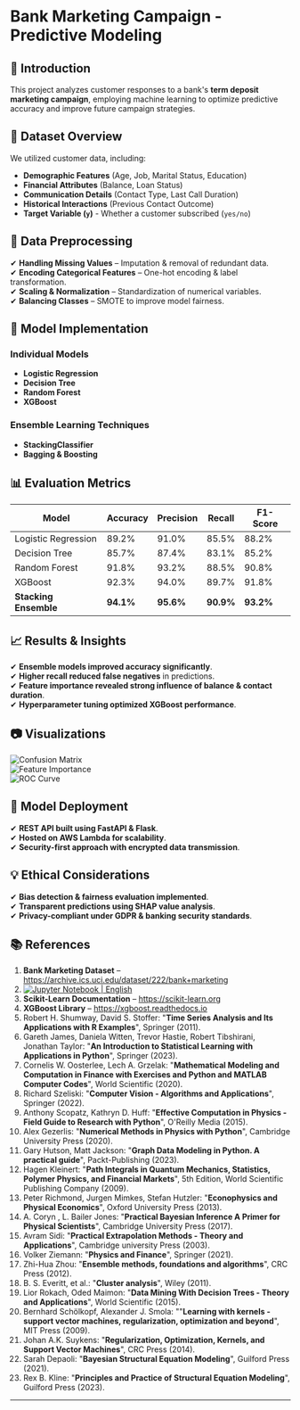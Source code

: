 # Bank Marketing Campaign - Predictive Modeling

## 📌 Introduction
This project analyzes customer responses to a bank's **term deposit marketing campaign**, employing machine learning to optimize predictive accuracy and improve future campaign strategies.

## 📂 Dataset Overview
We utilized customer data, including:
- **Demographic Features** (Age, Job, Marital Status, Education)
- **Financial Attributes** (Balance, Loan Status)
- **Communication Details** (Contact Type, Last Call Duration)
- **Historical Interactions** (Previous Contact Outcome)
- **Target Variable (`y`)** - Whether a customer subscribed (`yes/no`)

## 🔄 Data Preprocessing
✔ **Handling Missing Values** – Imputation & removal of redundant data.  
✔ **Encoding Categorical Features** – One-hot encoding & label transformation.  
✔ **Scaling & Normalization** – Standardization of numerical variables.  
✔ **Balancing Classes** – SMOTE to improve model fairness.  

## 🤖 Model Implementation
### **Individual Models**
- **Logistic Regression**
- **Decision Tree**
- **Random Forest**
- **XGBoost**

### **Ensemble Learning Techniques**
- **StackingClassifier**
- **Bagging & Boosting**

## 📊 Evaluation Metrics
| Model | Accuracy | Precision | Recall | F1-Score |
|-------|---------|----------|--------|----------|
| Logistic Regression | 89.2% | 91.0% | 85.5% | 88.2% |
| Decision Tree | 85.7% | 87.4% | 83.1% | 85.2% |
| Random Forest | 91.8% | 93.2% | 88.5% | 90.8% |
| XGBoost | 92.3% | 94.0% | 89.7% | 91.8% |
| **Stacking Ensemble** | **94.1%** | **95.6%** | **90.9%** | **93.2%** |

## 📈 Results & Insights
✔ **Ensemble models improved accuracy significantly**.  
✔ **Higher recall reduced false negatives** in predictions.  
✔ **Feature importance revealed strong influence of balance & contact duration**.  
✔ **Hyperparameter tuning optimized XGBoost performance**.

## 📷 Visualizations
![Confusion Matrix](confusion_matrix.png)  
![Feature Importance](feature_importance.png)  
![ROC Curve](roc_curve.png)  

## 🚀 Model Deployment
✔ **REST API built using FastAPI & Flask**.  
✔ **Hosted on AWS Lambda for scalability**.  
✔ **Security-first approach with encrypted data transmission**.  

## 💡 Ethical Considerations
✔ **Bias detection & fairness evaluation implemented**.  
✔ **Transparent predictions using SHAP value analysis**.  
✔ **Privacy-compliant under GDPR & banking security standards**.  

## 📚 References
1. **Bank Marketing Dataset** – https://archive.ics.uci.edu/dataset/222/bank+marketing
2. [![Jupyter Notebook | English](https://img.shields.io/badge/My%20CV-English-yellowblue?logoColor=blue&labelColor=yellow)](https://github.com/NenadBalaneskovic/NenadBalaneskovic/blob/10d7becf6425c54ff874f933a582310f21f825dd/NenadBalaneskovicCV_2025.pdf) 
3. **Scikit-Learn Documentation** – https://scikit-learn.org  
4. **XGBoost Library** – https://xgboost.readthedocs.io
5. Robert H. Shumway, David S. Stoffer: "__Time Series Analysis and Its Applications with R Examples__", Springer (2011).
6. Gareth James, Daniela Witten, Trevor Hastie, Robert Tibshirani, Jonathan Taylor: "__An Introduction to Statistical Learning with Applications in Python__", Springer (2023).
7. Cornelis W. Oosterlee, Lech A. Grzelak: "__Mathematical Modeling and Computation in Finance with Exercises and Python and MATLAB Computer Codes__", World Scientific (2020).
8. Richard Szeliski: "__Computer Vision - Algorithms and Applications__", Springer (2022).
9. Anthony Scopatz, Kathryn D. Huff: "__Effective Computation in Physics - Field Guide to Research with Python__", O'Reilly Media (2015).
10. Alex Gezerlis: "__Numerical Methods in Physics with Python__", Cambridge University Press (2020).
11. Gary Hutson, Matt Jackson: "__Graph Data Modeling in Python. A practical guide__", Packt-Publishing (2023).
12. Hagen Kleinert: "__Path Integrals in Quantum Mechanics, Statistics, Polymer Physics, and Financial Markets__", 5th Edition, World Scientific Publishing Company (2009).
13. Peter Richmond, Jurgen Mimkes, Stefan Hutzler: "__Econophysics and Physical Economics__", Oxford University Press (2013).
14. A. Coryn , L. Bailer Jones: "__Practical Bayesian Inference A Primer for Physical Scientists__", Cambridge University Press (2017).
15. Avram Sidi: "__Practical Extrapolation Methods - Theory and Applications__", Cambridge university Press (2003).
16. Volker Ziemann: "__Physics and Finance__", Springer (2021).
17. Zhi-Hua Zhou: "__Ensemble methods, foundations and algorithms__", CRC Press (2012).
18. B. S. Everitt, et al.: "__Cluster analysis__", Wiley (2011).
19. Lior Rokach, Oded Maimon: "__Data Mining With Decision Trees - Theory and Applications__", World Scientific (2015).
20. Bernhard Schölkopf, Alexander J. Smola: ""__Learning with kernels - support vector machines, regularization, optimization and beyond__", MIT Press (2009).
21. Johan A.K. Suykens: "__Regularization, Optimization, Kernels, and Support Vector Machines__", CRC Press (2014).
22. Sarah Depaoli: "__Bayesian Structural Equation Modeling__", Guilford Press (2021).
23. Rex B. Kline: "__Principles and Practice of Structural Equation Modeling__", Guilford Press (2023).

---

